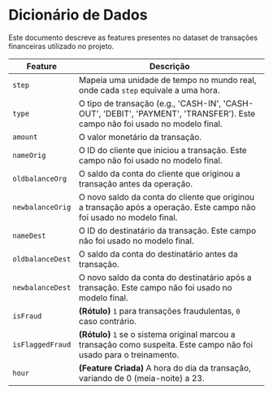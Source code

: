 # Dicionário de Dados

Este documento descreve as features presentes no dataset de transações financeiras utilizado no projeto.

| Feature               | Descrição                                                                            |
|-----------------------|--------------------------------------------------------------------------------------|
| `step`                | Mapeia uma unidade de tempo no mundo real, onde cada `step` equivale a uma hora.       |
| `type`                | O tipo de transação (e.g., 'CASH-IN', 'CASH-OUT', 'DEBIT', 'PAYMENT', 'TRANSFER'). Este campo não foi usado no modelo final. |
| `amount`              | O valor monetário da transação.                                                        |
| `nameOrig`            | O ID do cliente que iniciou a transação. Este campo não foi usado no modelo final.                                             |
| `oldbalanceOrg`       | O saldo da conta do cliente que originou a transação antes da operação.              |
| `newbalanceOrig`      | O novo saldo da conta do cliente que originou a transação após a operação. Este campo não foi usado no modelo final.          |
| `nameDest`            | O ID do destinatário da transação. Este campo não foi usado no modelo final.                                                 |
| `oldbalanceDest`      | O saldo da conta do destinatário antes da transação.                                 |
| `newbalanceDest`      | O novo saldo da conta do destinatário após a transação. Este campo não foi usado no modelo final.                              |
| `isFraud`             | **(Rótulo)** `1` para transações fraudulentas, `0` caso contrário.                  |
| `isFlaggedFraud`      | **(Rótulo)** `1` se o sistema original marcou a transação como suspeita. Este campo não foi usado para o treinamento. |
| `hour`                | **(Feature Criada)** A hora do dia da transação, variando de 0 (meia-noite) a 23.  |